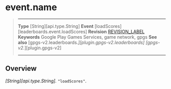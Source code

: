 # event.name

> --------------------- ------------------------------------------------------------------------------------------
> __Type__              [String][api.type.String]
> __Event__             [loadScores][leaderboards.event.loadScores]
> __Revision__          [REVISION_LABEL](REVISION_URL)
> __Keywords__          Google Play Games Services, game network, gpgs
> __See also__          [gpgs-v2.leaderboards.*][plugin.gpgs-v2.leaderboards]
>                       [gpgs-v2.*][plugin.gpgs-v2]
> --------------------- ------------------------------------------------------------------------------------------

## Overview

_[String][api.type.String]._ `"loadScores"`.